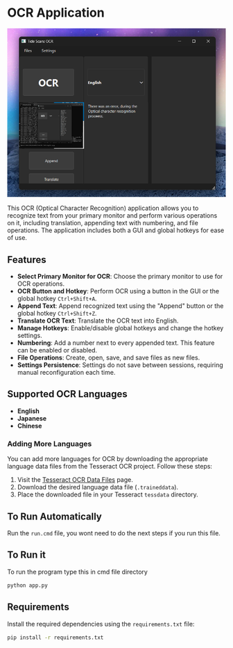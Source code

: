 # OCR Application
![OCR Main Screen](temp.png)

This OCR (Optical Character Recognition) application allows you to recognize text from your primary monitor and perform various operations on it, including translation, appending text with numbering, and file operations. The application includes both a GUI and global hotkeys for ease of use.

## Features

- **Select Primary Monitor for OCR**: Choose the primary monitor to use for OCR operations.
- **OCR Button and Hotkey**: Perform OCR using a button in the GUI or the global hotkey `Ctrl+Shift+A`.
- **Append Text**: Append recognized text using the "Append" button or the global hotkey `Ctrl+Shift+Z`.
- **Translate OCR Text**: Translate the OCR text into English.
- **Manage Hotkeys**: Enable/disable global hotkeys and change the hotkey settings.
- **Numbering**: Add a number next to every appended text. This feature can be enabled or disabled.
- **File Operations**: Create, open, save, and save files as new files.
- **Settings Persistence**: Settings do not save between sessions, requiring manual reconfiguration each time.

## Supported OCR Languages

- **English**
- **Japanese**
- **Chinese**

### Adding More Languages

You can add more languages for OCR by downloading the appropriate language data files from the Tesseract OCR project. Follow these steps:

1. Visit the [Tesseract OCR Data Files](https://github.com/tesseract-ocr/tessdoc/blob/main/Data-Files.md) page.
2. Download the desired language data file (`.traineddata`).
3. Place the downloaded file in your Tesseract `tessdata` directory.

## To Run Automatically

Run the `run.cmd` file, you wont need to do the next steps if you run this file.

## To Run it

To run the program type this in cmd file directory

```sh
python app.py
```

## Requirements

Install the required dependencies using the `requirements.txt` file:

```sh
pip install -r requirements.txt
